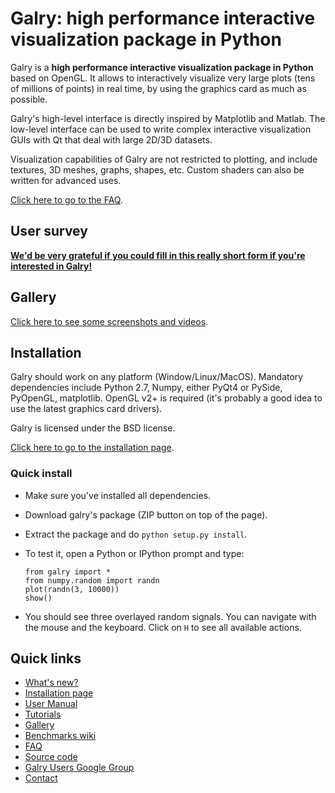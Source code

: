 Galry: high performance interactive visualization package in Python
===================================================================

Galry is a **high performance interactive visualization package in 
Python** based on OpenGL.
It allows to interactively visualize very large plots (tens of millions of
points) in real time, by using the graphics card as much as possible.

Galry's high-level interface is directly inspired by Matplotlib and Matlab.
The low-level interface can be used to write complex interactive visualization
GUIs with Qt that deal with large 2D/3D datasets.

Visualization capabilities of Galry are not restricted to plotting, and 
include textures, 3D meshes, graphs, shapes, etc. Custom shaders can also be
written for advanced uses.

[Click here to go to the FAQ](https://github.com/rossant/galry/blob/master/docs/faq.md).


User survey
-----------

[**We'd be very grateful if you could fill in this really short form if you're interested in Galry!**](https://docs.google.com/spreadsheet/viewform?formkey=dE5qZldRN3pvY2NEaXRhb2J4UDhoYWc6MQ#gid=0)


Gallery
-------

[Click here to see some screenshots and videos](https://github.com/rossant/galry/blob/master/docs/gallery.md).


Installation
------------

Galry should work on any platform (Window/Linux/MacOS).
Mandatory dependencies include Python 2.7, Numpy, either PyQt4 or PySide,
PyOpenGL, matplotlib. OpenGL v2+ is required (it's probably a good idea to
use the latest graphics card drivers).

Galry is licensed under the BSD license.


[Click here to go to the installation page](https://github.com/rossant/galry/wiki/Installation).

### Quick install

  * Make sure you've installed all dependencies.
  * Download galry's package (ZIP button on top of the page).
  * Extract the package and do `python setup.py install`.
  * To test it, open a Python or IPython prompt and type:
    
        from galry import *
        from numpy.random import randn
        plot(randn(3, 10000))
        show()
    
  * You should see three overlayed random signals. You can navigate with the
    mouse and the keyboard. Click on `H` to see all available actions.


Quick links
-----------

  * [What's new?](https://github.com/rossant/galry/blob/master/CHANGES.md)
  * [Installation page](https://github.com/rossant/galry/wiki/Installation)
  * [User Manual](https://github.com/rossant/galry/blob/master/docs/manual.md)
  * [Tutorials](https://github.com/rossant/galry/tree/master/tutorials)
  * [Gallery](https://github.com/rossant/galry/blob/master/docs/gallery.md)
  * [Benchmarks wiki](https://github.com/rossant/galry/wiki/Benchmarks)
  * [FAQ](https://github.com/rossant/galry/blob/master/docs/faq.md)
  * [Source code](https://github.com/rossant/galry)
  * [Galry Users Google Group](https://groups.google.com/forum/?fromgroups#!forum/galry-users)
  * [Contact](http://cyrille.rossant.net)
  
  
